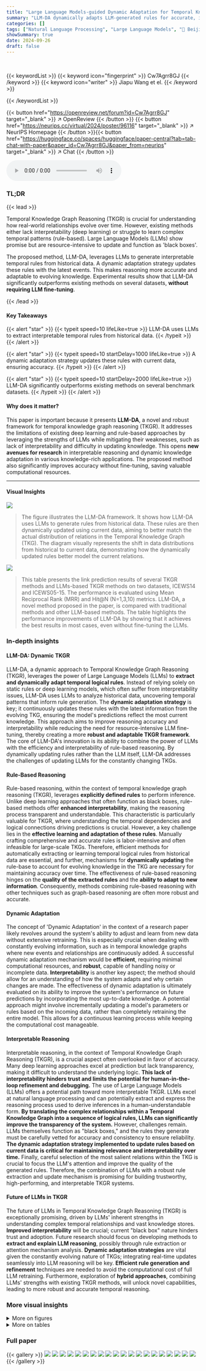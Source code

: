 ```yaml
---
title: "Large Language Models-guided Dynamic Adaptation for Temporal Knowledge Graph Reasoning"
summary: "LLM-DA dynamically adapts LLM-generated rules for accurate, interpretable temporal knowledge graph reasoning, significantly improving accuracy without fine-tuning."
categories: []
tags: ["Natural Language Processing", "Large Language Models", "🏢 Beijing University of Technology",]
showSummary: true
date: 2024-09-26
draft: false
---
```


<br>

{{< keywordList >}}
{{< keyword icon="fingerprint" >}} Cw7Agrr8GJ {{< /keyword >}}
{{< keyword icon="writer" >}} Jiapu Wang et el. {{< /keyword >}}
 
{{< /keywordList >}}

{{< button href="https://openreview.net/forum?id=Cw7Agrr8GJ" target="_blank" >}}
↗ OpenReview
{{< /button >}}
{{< button href="https://neurips.cc/virtual/2024/poster/96116" target="_blank" >}}
↗ NeurIPS Homepage
{{< /button >}}{{< button href="https://huggingface.co/spaces/huggingface/paper-central?tab=tab-chat-with-paper&paper_id=Cw7Agrr8GJ&paper_from=neurips" target="_blank" >}}
↗ Chat
{{< /button >}}



<audio controls>
    <source src="https://ai-paper-reviewer.com/Cw7Agrr8GJ/podcast.wav" type="audio/wav">
    Your browser does not support the audio element.
</audio>


### TL;DR


{{< lead >}}

Temporal Knowledge Graph Reasoning (TKGR) is crucial for understanding how real-world relationships evolve over time.  However, existing methods either lack interpretability (deep learning) or struggle to learn complex temporal patterns (rule-based). Large Language Models (LLMs) show promise but are resource-intensive to update and function as 'black boxes'.



The proposed method, LLM-DA, leverages LLMs to generate interpretable temporal rules from historical data. A dynamic adaptation strategy updates these rules with the latest events.  This makes reasoning more accurate and adaptable to evolving knowledge. Experimental results show that LLM-DA significantly outperforms existing methods on several datasets, **without requiring LLM fine-tuning**.

{{< /lead >}}


#### Key Takeaways

{{< alert "star" >}}
{{< typeit speed=10 lifeLike=true >}} LLM-DA uses LLMs to extract interpretable temporal rules from historical data. {{< /typeit >}}
{{< /alert >}}

{{< alert "star" >}}
{{< typeit speed=10 startDelay=1000 lifeLike=true >}} A dynamic adaptation strategy updates these rules with current data, ensuring accuracy. {{< /typeit >}}
{{< /alert >}}

{{< alert "star" >}}
{{< typeit speed=10 startDelay=2000 lifeLike=true >}} LLM-DA significantly outperforms existing methods on several benchmark datasets. {{< /typeit >}}
{{< /alert >}}

#### Why does it matter?
This paper is important because it presents **LLM-DA**, a novel and robust framework for temporal knowledge graph reasoning (TKGR).  It addresses the limitations of existing deep learning and rule-based approaches by leveraging the strengths of LLMs while mitigating their weaknesses, such as lack of interpretability and difficulty in updating knowledge.  This opens **new avenues for research** in interpretable reasoning and dynamic knowledge adaptation in various knowledge-rich applications. The proposed method also significantly improves accuracy without fine-tuning, saving valuable computational resources.

------
#### Visual Insights



![](https://ai-paper-reviewer.com/Cw7Agrr8GJ/figures_1_1.jpg)

> The figure illustrates the LLM-DA framework.  It shows how LLM-DA uses LLMs to generate rules from historical data.  These rules are then dynamically updated using current data, aiming to better match the actual distribution of relations in the Temporal Knowledge Graph (TKG).  The diagram visually represents the shift in data distributions from historical to current data, demonstrating how the dynamically updated rules better model the current relations.





![](https://ai-paper-reviewer.com/Cw7Agrr8GJ/tables_7_1.jpg)

> This table presents the link prediction results of several TKGR methods and LLMs-based TKGR methods on two datasets, ICEWS14 and ICEWS05-15.  The performance is evaluated using Mean Reciprocal Rank (MRR) and Hit@N (N=1,3,10) metrics. LLM-DA, a novel method proposed in the paper, is compared with traditional methods and other LLM-based methods. The table highlights the performance improvements of LLM-DA by showing that it achieves the best results in most cases, even without fine-tuning the LLMs.





### In-depth insights


#### LLM-DA: Dynamic TKGR
LLM-DA, a dynamic approach to Temporal Knowledge Graph Reasoning (TKGR), leverages the power of Large Language Models (LLMs) to **extract and dynamically adapt temporal logical rules**.  Instead of relying solely on static rules or deep learning models, which often suffer from interpretability issues, LLM-DA uses LLMs to analyze historical data, uncovering temporal patterns that inform rule generation.  The **dynamic adaptation strategy** is key; it continuously updates these rules with the latest information from the evolving TKG, ensuring the model's predictions reflect the most current knowledge. This approach aims to improve reasoning accuracy and interpretability while reducing the need for resource-intensive LLM fine-tuning, thereby creating a more **robust and adaptable TKGR framework**. The core of LLM-DA's innovation is its ability to combine the power of LLMs with the efficiency and interpretability of rule-based reasoning. By dynamically updating rules rather than the LLM itself, LLM-DA addresses the challenges of updating LLMs for the constantly changing TKGs.

#### Rule-Based Reasoning
Rule-based reasoning, within the context of temporal knowledge graph reasoning (TKGR), leverages **explicitly defined rules** to perform inference.  Unlike deep learning approaches that often function as black boxes, rule-based methods offer **enhanced interpretability**, making the reasoning process transparent and understandable.  This characteristic is particularly valuable for TKGR, where understanding the temporal dependencies and logical connections driving predictions is crucial. However, a key challenge lies in the **effective learning and adaptation of these rules**.  Manually crafting comprehensive and accurate rules is labor-intensive and often infeasible for large-scale TKGs.  Therefore, efficient methods for automatically extracting or learning temporal logical rules from historical data are essential, and further, mechanisms for **dynamically updating** the rule-base to account for evolving knowledge in the TKG are necessary for maintaining accuracy over time.  The effectiveness of rule-based reasoning hinges on the **quality of the extracted rules** and the **ability to adapt to new information**.  Consequently, methods combining rule-based reasoning with other techniques such as graph-based reasoning are often more robust and accurate.

#### Dynamic Adaptation
The concept of 'Dynamic Adaptation' in the context of a research paper likely revolves around the system's ability to adjust and learn from new data without extensive retraining.  This is especially crucial when dealing with constantly evolving information, such as in temporal knowledge graphs where new events and relationships are continuously added.  A successful dynamic adaptation mechanism would be **efficient**, requiring minimal computational resources, and **robust**, capable of handling noisy or incomplete data.  **Interpretability** is another key aspect;  the method should allow for an understanding of how the system adapts and why certain changes are made.  The effectiveness of dynamic adaptation is ultimately evaluated on its ability to improve the system's performance on future predictions by incorporating the most up-to-date knowledge.  A potential approach might involve incrementally updating a model's parameters or rules based on the incoming data, rather than completely retraining the entire model. This allows for a continuous learning process while keeping the computational cost manageable.

#### Interpretable Reasoning
Interpretable reasoning, in the context of Temporal Knowledge Graph Reasoning (TKGR), is a crucial aspect often overlooked in favor of accuracy.  Many deep learning approaches excel at prediction but lack transparency, making it difficult to understand the underlying logic.  **This lack of interpretability hinders trust and limits the potential for human-in-the-loop refinement and debugging.** The use of Large Language Models (LLMs) offers a potential path toward more interpretable TKGR.  LLMs excel at natural language processing and can potentially extract and express the reasoning process used to derive inferences in a human-understandable form.  **By translating the complex relationships within a Temporal Knowledge Graph into a sequence of logical rules, LLMs can significantly improve the transparency of the system.** However, challenges remain.  LLMs themselves function as "black boxes," and the rules they generate must be carefully vetted for accuracy and consistency to ensure reliability. **The dynamic adaptation strategy implemented to update rules based on current data is critical for maintaining relevance and interpretability over time.**  Finally, careful selection of the most salient relations within the TKG is crucial to focus the LLM's attention and improve the quality of the generated rules.  Therefore, the combination of LLMs with a robust rule extraction and update mechanism is promising for building trustworthy, high-performing, and interpretable TKGR systems.

#### Future of LLMs in TKGR
The future of LLMs in Temporal Knowledge Graph Reasoning (TKGR) is exceptionally promising, driven by LLMs' inherent strengths in understanding complex temporal relationships and vast knowledge stores.  **Improved interpretability** will be crucial; current "black box" nature hinders trust and adoption.  Future research should focus on developing methods to **extract and explain LLM reasoning**, possibly through rule extraction or attention mechanism analysis.  **Dynamic adaptation strategies** are vital given the constantly evolving nature of TKGs; integrating real-time updates seamlessly into LLM reasoning will be key.  **Efficient rule generation and refinement** techniques are needed to avoid the computational cost of full LLM retraining.  Furthermore, exploration of **hybrid approaches**, combining LLMs' strengths with existing TKGR methods, will unlock novel capabilities, leading to more robust and accurate temporal reasoning.


### More visual insights

<details>
<summary>More on figures
</summary>


![](https://ai-paper-reviewer.com/Cw7Agrr8GJ/figures_3_1.jpg)

> The figure illustrates the framework of the LLM-DA method. It shows four main stages: 1) Temporal Logical Rules Sampling, where constrained Markovian random walks are used to extract temporal logical rules from historical data; 2) Rule Generation, where LLMs generate general rules based on historical data and top-k relevant relations selected by a contextual selector; 3) Dynamic Adaptation, where LLMs update the generated rules using current data; and 4) Candidate Reasoning, where rule-based and graph-based reasoning are combined to generate candidates for the final answer. The entire process is illustrated with an example query and answer.


![](https://ai-paper-reviewer.com/Cw7Agrr8GJ/figures_4_1.jpg)

> This figure illustrates the constraints applied during the constrained Markovian random walks process used in the LLM-DA method for temporal knowledge graph reasoning.  It shows how the temporal order and temporal intervals between events influence the selection of the next node during the random walk.  The 'X' symbol indicates paths that are disallowed due to violating these constraints, while 'P' represents the transition probabilities, highlighting that paths with shorter temporal intervals receive higher weights.  This ensures the random walk prioritizes temporally closer nodes, reflecting the evolving nature of the data.


![](https://ai-paper-reviewer.com/Cw7Agrr8GJ/figures_8_1.jpg)

> The figure illustrates the LLM-DA framework.  LLM-DA uses LLMs to generate rules from historical data, then dynamically updates those rules with current data to improve accuracy.  The diagram shows the process, including the distribution of LLM-generated rules from historical data, how these rules are updated based on current data, and the objective distribution of relations in the TKG (Temporal Knowledge Graph).


![](https://ai-paper-reviewer.com/Cw7Agrr8GJ/figures_9_1.jpg)

> This figure shows the impact of varying the number of iterations in the dynamic adaptation module of the LLM-DA model on the Mean Reciprocal Rank (MRR) metric for two datasets, ICEWS14 and ICEWS05-15.  The x-axis represents the number of iterations, while the y-axis shows the MRR values.  The graph indicates that increasing the number of iterations generally leads to improved performance on both datasets, although the rate of improvement diminishes with additional iterations.


![](https://ai-paper-reviewer.com/Cw7Agrr8GJ/figures_13_1.jpg)

> This figure presents the framework of the LLM-DA method proposed in the paper. It shows the four main stages involved in the process: 1. Temporal Logical Rules Sampling: extracting rules from historical data; 2. Rule Generation: using LLMs to generate general rules based on historical data; 3. Dynamic Adaptation: updating these rules with current data; and 4. Candidate Reasoning: using the updated rules to predict future events.  The diagram visually depicts the flow of data and the interactions between different components of the framework.


![](https://ai-paper-reviewer.com/Cw7Agrr8GJ/figures_17_1.jpg)

> This figure illustrates the framework of the Large Language Models-guided Dynamic Adaptation (LLM-DA) method.  The process begins with extracting temporal logical rules from historical data using constrained Markovian random walks.  A contextual relation selector filters the relations, providing context for LLMs to generate high-quality general rules.  These rules are then dynamically adapted using current data, ensuring they incorporate the most recent knowledge.  Finally, the updated rules are applied for reasoning and prediction on future events.


![](https://ai-paper-reviewer.com/Cw7Agrr8GJ/figures_17_2.jpg)

> This figure illustrates the LLM-DA framework, showing the four main stages: 1) Temporal Logical Rules Sampling extracts rules from historical data using constrained Markovian random walks.  2) Rule Generation uses LLMs to generate general rules from the sampled rules and top-k relevant relations selected by the contextual relation selector.  3) Dynamic Adaptation updates these general rules using current data and LLMs.  4) Candidate Reasoning combines rule-based and graph-based reasoning using the updated rules and a graph neural network to generate candidate answers.


![](https://ai-paper-reviewer.com/Cw7Agrr8GJ/figures_18_1.jpg)

> This figure illustrates the framework of the LLM-DA model. The model begins by extracting temporal rules from historical data using constrained Markovian random walks. Then it uses LLMs to generate general rules from these extracted rules, incorporating the top-k most important relations identified by a contextual relation selector.  These rules are then dynamically updated using current data via another LLM process. Finally, the updated rules are applied to predict future events through a combination of rule-based and graph-based reasoning.


</details>




<details>
<summary>More on tables
</summary>


![](https://ai-paper-reviewer.com/Cw7Agrr8GJ/tables_8_1.jpg)
> This table presents the results of link prediction experiments on two datasets, ICEWS14 and ICEWS05-15, comparing various methods including traditional TKGR methods and LLMs-based TKGR methods.  The best performing methods for each metric are highlighted in bold.  LLM-DA results are shown both with and without a replacement graph-based reasoning module from traditional TKGR methods.

![](https://ai-paper-reviewer.com/Cw7Agrr8GJ/tables_15_1.jpg)
> This table presents the link prediction results on two datasets, ICEWS14 and ICEWS05-15, comparing various TKGR (Temporal Knowledge Graph Reasoning) methods.  It shows the Mean Reciprocal Rank (MRR) and Hit@N (N=1,3,10) metrics for each method.  The methods are categorized into traditional TKGR approaches and those using LLMs (Large Language Models).  LLM-DA results are shown with different underlying graph reasoning methods (RE-GCN and TiRGN) substituted in for comparison.  The best results for each metric on each dataset are highlighted in bold.

![](https://ai-paper-reviewer.com/Cw7Agrr8GJ/tables_16_1.jpg)
> This table presents the link prediction results on two datasets, ICEWS14 and ICEWS05-15, comparing various TKGR methods including rule-based and deep learning-based approaches, as well as LLM-based methods.  The best performing method for each metric is highlighted in bold.  The table shows the performance of different models in terms of Mean Reciprocal Rank (MRR) and Hit@N (where N=1,3,10), indicating the ability of each method to accurately predict links in the temporal knowledge graphs.  LLM-DA variants using RE-GCN and TiRGN as baselines are also shown.

![](https://ai-paper-reviewer.com/Cw7Agrr8GJ/tables_18_1.jpg)
> This table presents the link prediction results on two datasets, ICEWS14 and ICEWS05-15, comparing various TKGR (Temporal Knowledge Graph Reasoning) methods.  The methods are categorized into traditional TKGR approaches and LLM-based methods.  LLM-DA, the proposed method, is shown with two variations, replacing its graph reasoning module with different established TKGR techniques. The table highlights the best-performing methods for each metric (MRR, Hit@1, Hit@3, Hit@10) and indicates when a result is not available.  The purpose is to demonstrate the improved performance of LLM-DA compared to existing methods.

</details>




### Full paper

{{< gallery >}}
<img src="https://ai-paper-reviewer.com/Cw7Agrr8GJ/1.png" class="grid-w50 md:grid-w33 xl:grid-w25" />
<img src="https://ai-paper-reviewer.com/Cw7Agrr8GJ/2.png" class="grid-w50 md:grid-w33 xl:grid-w25" />
<img src="https://ai-paper-reviewer.com/Cw7Agrr8GJ/3.png" class="grid-w50 md:grid-w33 xl:grid-w25" />
<img src="https://ai-paper-reviewer.com/Cw7Agrr8GJ/4.png" class="grid-w50 md:grid-w33 xl:grid-w25" />
<img src="https://ai-paper-reviewer.com/Cw7Agrr8GJ/5.png" class="grid-w50 md:grid-w33 xl:grid-w25" />
<img src="https://ai-paper-reviewer.com/Cw7Agrr8GJ/6.png" class="grid-w50 md:grid-w33 xl:grid-w25" />
<img src="https://ai-paper-reviewer.com/Cw7Agrr8GJ/7.png" class="grid-w50 md:grid-w33 xl:grid-w25" />
<img src="https://ai-paper-reviewer.com/Cw7Agrr8GJ/8.png" class="grid-w50 md:grid-w33 xl:grid-w25" />
<img src="https://ai-paper-reviewer.com/Cw7Agrr8GJ/9.png" class="grid-w50 md:grid-w33 xl:grid-w25" />
<img src="https://ai-paper-reviewer.com/Cw7Agrr8GJ/10.png" class="grid-w50 md:grid-w33 xl:grid-w25" />
<img src="https://ai-paper-reviewer.com/Cw7Agrr8GJ/11.png" class="grid-w50 md:grid-w33 xl:grid-w25" />
<img src="https://ai-paper-reviewer.com/Cw7Agrr8GJ/12.png" class="grid-w50 md:grid-w33 xl:grid-w25" />
<img src="https://ai-paper-reviewer.com/Cw7Agrr8GJ/13.png" class="grid-w50 md:grid-w33 xl:grid-w25" />
<img src="https://ai-paper-reviewer.com/Cw7Agrr8GJ/14.png" class="grid-w50 md:grid-w33 xl:grid-w25" />
<img src="https://ai-paper-reviewer.com/Cw7Agrr8GJ/15.png" class="grid-w50 md:grid-w33 xl:grid-w25" />
<img src="https://ai-paper-reviewer.com/Cw7Agrr8GJ/16.png" class="grid-w50 md:grid-w33 xl:grid-w25" />
<img src="https://ai-paper-reviewer.com/Cw7Agrr8GJ/17.png" class="grid-w50 md:grid-w33 xl:grid-w25" />
<img src="https://ai-paper-reviewer.com/Cw7Agrr8GJ/18.png" class="grid-w50 md:grid-w33 xl:grid-w25" />
<img src="https://ai-paper-reviewer.com/Cw7Agrr8GJ/19.png" class="grid-w50 md:grid-w33 xl:grid-w25" />
<img src="https://ai-paper-reviewer.com/Cw7Agrr8GJ/20.png" class="grid-w50 md:grid-w33 xl:grid-w25" />
{{< /gallery >}}